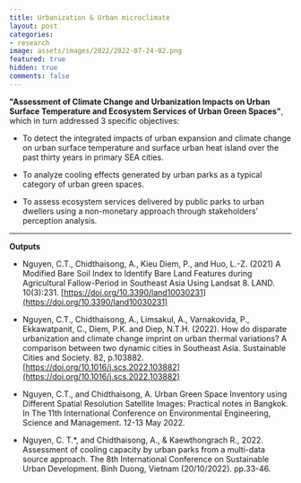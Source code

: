 ```yaml
---
title: Urbanization & Urban microclimate
layout: post
categories:
- research
image: assets/images/2022/2022-07-24-02.png
featured: true
hidden: true
comments: false
---
```


<b>"Assessment of Climate Change and Urbanization Impacts on Urban Surface Temperature and Ecosystem Services of Urban Green Spaces"</b>, which in turn addressed 3 specific objectives: 

* To detect the integrated impacts of urban expansion and climate change on urban surface temperature and surface urban heat island over the past thirty years in primary SEA cities.

* To analyze cooling effects generated by urban parks as a typical category of urban green spaces.

* To assess ecosystem services delivered by public parks to urban dwellers using a non-monetary approach through stakeholders’ perception analysis.


<hr>

<b> Outputs </b>

* Nguyen, C.T., Chidthaisong, A., Kieu Diem, P., and Huo, L.-Z. (2021) A Modified Bare Soil Index to Identify Bare Land Features during Agricultural Fallow-Period in Southeast Asia Using Landsat 8. LAND. 10(3):231. [https://doi.org/10.3390/land10030231](https://doi.org/10.3390/land10030231) 

* Nguyen, C.T., Chidthaisong, A., Limsakul, A., Varnakovida, P., Ekkawatpanit, C., Diem, P.K. and Diep, N.T.H. (2022). How do disparate urbanization and climate change imprint on urban thermal variations? A comparison between two dynamic cities in Southeast Asia. Sustainable Cities and Society. 82, p.103882. [https://doi.org/10.1016/j.scs.2022.103882](https://doi.org/10.1016/j.scs.2022.103882)

* Nguyen, C.T., and Chidthaisong, A. Urban Green Space Inventory using Different Spatial Resolution Satellite Images: Practical notes in Bangkok. In The 11th International Conference on Environmental Engineering, Science and Management. 12-13 May 2022. 

* Nguyen, C. T.*, and Chidthaisong, A., & Kaewthongrach R., 2022. Assessment of cooling capacity by urban parks from a multi-data source approach. The 8th International Conference on Sustainable Urban Development. Binh Duong, Vietnam (20/10/2022). pp.33-46.



